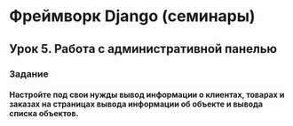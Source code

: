# Фреймворк Django (семинары)

## Урок 5. Работа с административной панелью

### Задание

#### Настройте под свои нужды вывод информации о клиентах, товарах и заказах на страницах вывода информации об объекте и вывода списка объектов.
